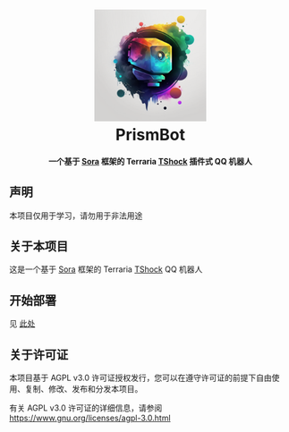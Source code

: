 <h1 align="center">
<img src="logo.png" width="200" alt="logo">
<br>
PrismBot
<br>
<h4 align="center">
一个基于 <a href="https://github.com/Hoshikawa-Kaguya/Sora">Sora</a> 框架的 Terraria <a href="https://github.com/Pryaxis/TShock">TShock</a>  插件式 QQ 机器人
</h4>
</h1>

## 声明
本项目仅用于学习，请勿用于非法用途

## 关于本项目

这是一个基于 [Sora](https://github.com/Hoshikawa-Kaguya/Sora) 框架的 Terraria [TShock](https://github.com/Pryaxis/TShock) QQ 机器人


## 开始部署

见 [此处](https://github.com/Qianyiovo/PrismBot/wiki/%E5%BC%80%E5%A7%8B%E9%83%A8%E7%BD%B2)

## 关于许可证

本项目基于 AGPL v3.0 许可证授权发行，您可以在遵守许可证的前提下自由使用、复制、修改、发布和分发本项目。

有关 AGPL v3.0 许可证的详细信息，请参阅 https://www.gnu.org/licenses/agpl-3.0.html
